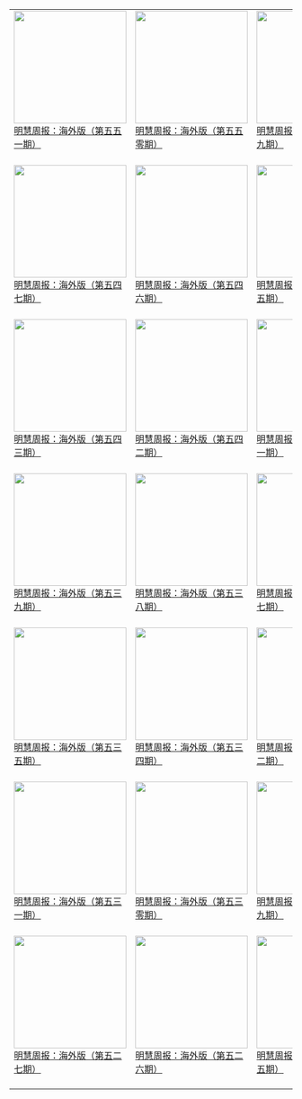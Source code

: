 |||||
|---|---|---|---|
|[<img width="200px" src="http://qikan.minghui.org/mhqkpage/qikanimage/2019/06/17/mhzb_551_read-cover.png" ><br/> 明慧周报：海外版（第五五一期）<br/><br/>](../pages/haiwai/193236.md)|[<img width="200px" src="http://qikan.minghui.org/mhqkpage/qikanimage/2019/06/16/hwzb550-cover.png" ><br/> 明慧周报：海外版（第五五零期）<br/><br/>](../pages/haiwai/193231.md)|[<img width="200px" src="http://qikan.minghui.org/mhqkpage/qikanimage/2019/06/02/mhzb_549_read-cover.png" ><br/> 明慧周报：海外版（第五四九期）<br/><br/>](../pages/haiwai/193056.md)|[<img width="200px" src="http://qikan.minghui.org/mhqkpage/qikanimage/2019/05/26/mhzb_548_read-cover.png" ><br/> 明慧周报：海外版（第五四八期）<br/><br/>](../pages/haiwai/192964.md)|
|[<img width="200px" src="http://qikan.minghui.org/mhqkpage/qikanimage/2019/05/11/mhzb_547_read-cover.png" ><br/> 明慧周报：海外版（第五四七期）<br/><br/>](../pages/haiwai/192799.md)|[<img width="200px" src="http://qikan.minghui.org/mhqkpage/qikanimage/2019/05/05/hwzb546-cover.png" ><br/> 明慧周报：海外版（第五四六期）<br/><br/>](../pages/haiwai/192725.md)|[<img width="200px" src="http://qikan.minghui.org/mhqkpage/qikanimage/2019/04/28/hwzb545-cover.png" ><br/> 明慧周报：海外版（第五四五期）<br/><br/>](../pages/haiwai/192588.md)|[<img width="200px" src="http://qikan.minghui.org/mhqkpage/qikanimage/2019/04/23/mhzb_544_read-cover.png" ><br/> 明慧周报：海外版（第五四四期）<br/><br/>](../pages/haiwai/192521.md)|
|[<img width="200px" src="http://qikan.minghui.org/mhqkpage/qikanimage/2019/04/13/hwzb543-cover.png" ><br/> 明慧周报：海外版（第五四三期）<br/><br/>](../pages/haiwai/192404.md)|[<img width="200px" src="http://qikan.minghui.org/mhqkpage/qikanimage/2019/04/09/mhzb_542_read-cover.png" ><br/> 明慧周报：海外版（第五四二期）<br/><br/>](../pages/haiwai/192354.md)|[<img width="200px" src="http://qikan.minghui.org/mhqkpage/qikanimage/2019/04/02/mhzb_541_read-cover.png" ><br/> 明慧周报：海外版（第五四一期）<br/><br/>](../pages/haiwai/192273.md)|[<img width="200px" src="http://qikan.minghui.org/mhqkpage/qikanimage/2019/03/25/hwzb540-cover.png" ><br/> 明慧周报：海外版（第五四零期）<br/><br/>](../pages/haiwai/192183.md)|
|[<img width="200px" src="http://qikan.minghui.org/mhqkpage/qikanimage/2019/03/15/mhzb_539_read-cover.png" ><br/> 明慧周报：海外版（第五三九期）<br/><br/>](../pages/haiwai/192043.md)|[<img width="200px" src="http://qikan.minghui.org/mhqkpage/qikanimage/2019/03/10/mhzb_538_read-cover.png" ><br/> 明慧周报：海外版（第五三八期）<br/><br/>](../pages/haiwai/192015.md)|[<img width="200px" src="http://qikan.minghui.org/mhqkpage/qikanimage/2019/03/06/mhzb_537_read-cover.png" ><br/> 明慧周报：海外版（第五三七期）<br/><br/>](../pages/haiwai/191939.md)|[<img width="200px" src="http://qikan.minghui.org/mhqkpage/qikanimage/2019/02/27/hwzb536-cover.png" ><br/> 明慧周报：海外版（第五三六期）<br/><br/>](../pages/haiwai/191858.md)|
|[<img width="200px" src="http://qikan.minghui.org/mhqkpage/qikanimage/2019/02/16/mhzb_535_1-cover.png" ><br/> 明慧周报：海外版（第五三五期）<br/><br/>](../pages/haiwai/191747.md)|[<img width="200px" src="http://qikan.minghui.org/mhqkpage/qikanimage/2019/02/11/mhzb_534_read-cover.png" ><br/> 明慧周报：海外版（第五三四期）<br/><br/>](../pages/haiwai/191692.md)|[<img width="200px" src="http://qikan.minghui.org/mhqkpage/qikanimage/2019/02/07/mhzb_532_1-cover.png" ><br/> 明慧周报：海外版（第五三二期）<br/><br/>](../pages/haiwai/191641.md)|[<img width="200px" src="http://qikan.minghui.org/mhqkpage/qikanimage/2019/02/03/mhzb_533_read-cover.png" ><br/> 明慧周报：海外版（第五三三期）<br/><br/>](../pages/haiwai/191607.md)|
|[<img width="200px" src="http://qikan.minghui.org/mhqkpage/qikanimage/2019/01/20/mhzb_531_read-cover.png" ><br/> 明慧周报：海外版（第五三一期）<br/><br/>](../pages/haiwai/191456.md)|[<img width="200px" src="http://qikan.minghui.org/mhqkpage/qikanimage/2019/01/13/mhzb_530_read-cover.png" ><br/> 明慧周报：海外版（第五三零期）<br/><br/>](../pages/haiwai/191362.md)|[<img width="200px" src="http://qikan.minghui.org/mhqkpage/qikanimage/2019/01/06/mhzb_529_read-cover.png" ><br/> 明慧周报：海外版（第五二九期）<br/><br/>](../pages/haiwai/191283.md)|[<img width="200px" src="http://qikan.minghui.org/mhqkpage/qikanimage/2018/12/30/mhzb_528_read-cover.png" ><br/> 明慧周报：海外版（第五二八期）<br/><br/>](../pages/haiwai/191189.md)|
|[<img width="200px" src="http://qikan.minghui.org/mhqkpage/qikanimage/2018/12/23/mhzb_527_1-cover.png" ><br/> 明慧周报：海外版（第五二七期）<br/><br/>](../pages/haiwai/191114.md)|[<img width="200px" src="http://qikan.minghui.org/mhqkpage/qikanimage/2018/12/18/mhzb_526_read-cover.png" ><br/> 明慧周报：海外版（第五二六期）<br/><br/>](../pages/haiwai/191052.md)|[<img width="200px" src="http://qikan.minghui.org/mhqkpage/qikanimage/2018/12/09/mhzb_525_read-cover.png" ><br/> 明慧周报：海外版（第五二五期）<br/><br/>](../pages/haiwai/190952.md)|[<img width="200px" src="http://qikan.minghui.org/mhqkpage/qikanimage/2018/12/01/mhzb_524_read-cover.png" ><br/> 明慧周报：海外版（第五二四期）<br/><br/>](../pages/haiwai/190841.md)|
